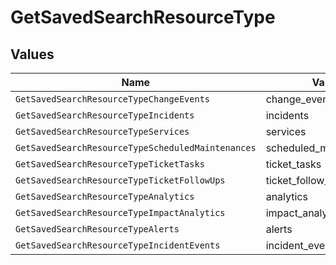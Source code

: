 # GetSavedSearchResourceType


## Values

| Name                                              | Value                                             |
| ------------------------------------------------- | ------------------------------------------------- |
| `GetSavedSearchResourceTypeChangeEvents`          | change_events                                     |
| `GetSavedSearchResourceTypeIncidents`             | incidents                                         |
| `GetSavedSearchResourceTypeServices`              | services                                          |
| `GetSavedSearchResourceTypeScheduledMaintenances` | scheduled_maintenances                            |
| `GetSavedSearchResourceTypeTicketTasks`           | ticket_tasks                                      |
| `GetSavedSearchResourceTypeTicketFollowUps`       | ticket_follow_ups                                 |
| `GetSavedSearchResourceTypeAnalytics`             | analytics                                         |
| `GetSavedSearchResourceTypeImpactAnalytics`       | impact_analytics                                  |
| `GetSavedSearchResourceTypeAlerts`                | alerts                                            |
| `GetSavedSearchResourceTypeIncidentEvents`        | incident_events                                   |
